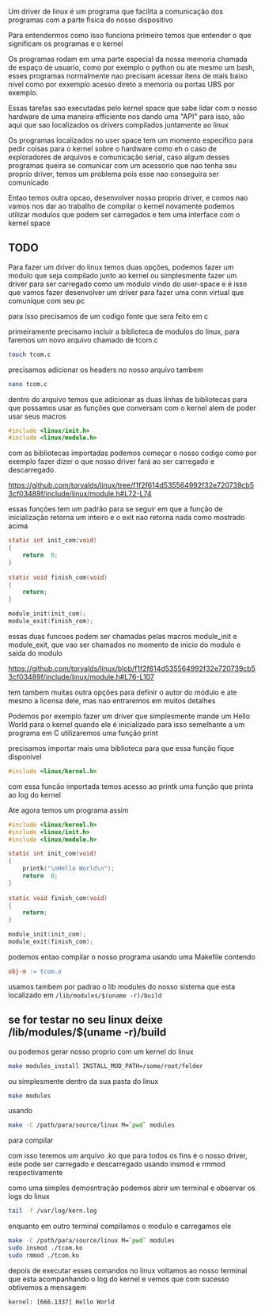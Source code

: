 
Um driver de linux é um programa que facilita a comunicação dos programas com a parte fisica do nosso dispositivo 


Para entendermos como isso funciona primeiro temos que entender o que significam os programas e o kernel

Os programas rodam em uma parte especial da nossa memoria chamada de espaço de usuario, como por exemplo o python ou ate mesmo um bash, esses programas normalmente nao precisam acessar itens de mais baixo nivel como por exxemplo acesso direto a memoria ou portas UBS por exemplo.

Essas tarefas sao executadas pelo kernel space que sabe lidar com o nosso hardware de uma maneira efficiente nos dando uma "API" para isso, são aqui que sao localizados os drivers compilados juntamente ao linux

Os programas localizados no user space tem um momento especifico para pedir coisas para o kernel sobre o hardware como eh o caso de exploradores de arquivos e comunicação serial, caso algum desses programas queira se comunicar com um acessorio que nao tenha seu proprio driver, temos um problema pois esse nao conseguira ser comunicado

Entao temos outra opcao, desenvolver nosso proprio driver, e comos nao vamos nos dar ao trabalho de compilar o kernel novamente podemos utilizar modulos que podem ser carregados e tem uma interface com o kernel space 

## TODO





Para fazer um driver do linux temos duas opções, podemos fazer um modulo que seja compilado junto ao kernel ou simplesmente fazer um driver para ser carregado como um modulo vindo do user-space e é isso que vamos fazer desenvolver um driver para fazer uma conn virtual que comunique com seu pc

para isso precisamos de um codigo fonte que sera feito em c

primeiramente precisamo incluir a biblioteca de modulos do linux, para faremos um novo arquivo chamado de tcom.c

```sh
touch tcom.c
```

precisamos adicionar os headers no nosso arquivo tambem
```sh
nano tcom.c
```

dentro do arquivo temos que adicionar as duas linhas de bibliotecas para que possamos usar as funções que conversam com o kernel alem de poder usar seus macros

```C
#include <linux/init.h>
#include <linux/module.h>


```

com as bibliotecas importadas podemos começar o nosso codigo como por exemplo fazer dizer o que nosso driver fará ao ser carregado e descarregado.

https://github.com/torvalds/linux/tree/f1f2f614d535564992f32e720739cb53cf03489f/include/linux/module.h#L72-L74


 essas funções tem um padrão para se seguir em que a função de inicialização retorna um inteiro e o exit nao retorna nada
como mostrado acima


```C
static int init_com(void)
{
    return  0;
}
   
static void finish_com(void)
{
    return;
}

module_init(init_com);
module_exit(finish_com);

```

essas duas funcoes podem ser chamadas pelas macros module_init e module_exit, que vao ser chamados no momento de inicio do modulo e saida do modulo

https://github.com/torvalds/linux/blob/f1f2f614d535564992f32e720739cb53cf03489f/include/linux/module.h#L76-L107

tem tambem muitas outra opções para definir o autor do módulo e ate mesmo a licensa dele, mas nao entraremos em muitos detalhes


Podemos por exemplo fazer um driver que simplesmente mande um Hello World para o kernel quando ele é inicializado para isso semelhante a um programa em C utilizaremos uma função print

precisamos importar mais uma biblioteca para que essa função fique disponivel

```C
#include <linux/kernel.h>
```

com essa funcão importada temos acesso ao printk uma função que printa ao log do kernel


Ate agora temos um programa assim

```C
#include <linux/kernel.h>
#include <linux/init.h>
#include <linux/module.h>

static int init_com(void)
{
    printk("\nHello World\n");
    return  0;
}
   
static void finish_com(void)
{
    return;
}

module_init(init_com);
module_exit(finish_com);
```


podemos entao compilar o nosso programa usando uma Makefile contendo


```Makefile
obj-m := tcom.o
```


usamos tambem por padrao o lib modules do nosso sistema que esta localizado em ```/lib/modules/$(uname -r)/build``` 
## se for testar no seu linux deixe /lib/modules/$(uname -r)/build
ou podemos gerar nosso proprio com um kernel do linux 

```bash
make modules_install INSTALL_MOD_PATH=/some/root/folder
```

ou simplesmente dentro da sua pasta do linux

```bash
make modules
```

usando

```bash
make -C /path/para/source/linux M=`pwd` modules

```

para compilar

com isso teremos um arquivo .ko que para todos os fins é o nosso driver, este pode ser carregado e descarregado usando insmod e rmmod respectivamente

como uma simples demosntração podemos abrir um terminal e observar os logs do linux

```bash
tail -f /var/log/kern.log
```

enquanto em outro terminal compilamos o modulo e carregamos ele

```bash
make -C /path/para/source/linux M=`pwd` modules
sudo insmod ./tcom.ko
sudo rmmod ./tcom.ko

```

depois de executar esses comandos no linux voltamos ao nosso terminal que esta acompanhando o log do kernel e vemos que com sucesso obtivemos a mensagem

```log
kernel: [666.1337] Hello World
```

